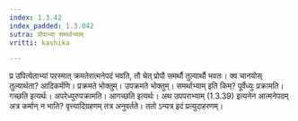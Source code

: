 ```yaml
---
index: 1.3.42
index_padded: 1.3.042
sutra: प्रौपाभ्यां समर्थाभ्याम्
vritti: kashika

---
```

प्र उपित्येताभ्यां परस्मात् क्रमतेरात्मनेपदं भवति, तौ चेत् प्रोपौ समर्थौ तुल्यार्थौ भवतः। क्व चानयोस् तुल्यार्थता? आदिकर्मणि। प्रक्रमते भोक्तुम्। उपक्रमते भोक्तुम्। समर्थाभ्याम् इति किम्? पूर्वेध्युः प्रक्रामति। गच्छति इत्यर्थः। अपरेध्युरुपक्रामति। आगच्छति इत्यर्थः। अथ उपपराभ्याम् (1.3.39) इत्यनेन आत्मनेपदम् अत्र कर्मान् न भाति? वृत्त्यादिग्रहणम् तत्र अनुवर्तते। ततो ऽन्यत्र इदं प्रत्युदाहरणम्।
